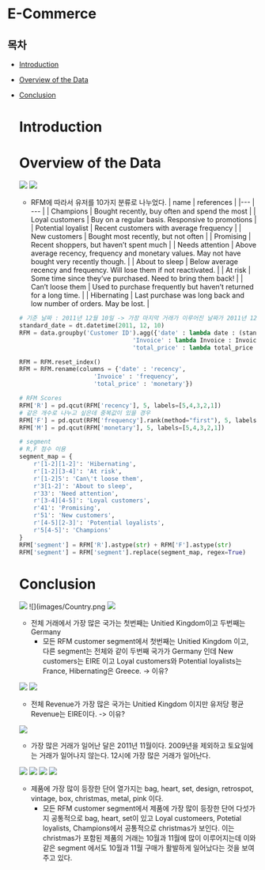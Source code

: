 # E-Commerce 

## 목차
- [Introduction](#introduction)
- [Overview of the Data](#overview-of-the-data)
- [Conclusion](#conclusion)

    <!-- * [Preprocess](#preprocess)
<!-- - [Exploratory Data Analysis](#exploratory-data-analysis)
    * [Numerical Data](#numerical-data)
    * [Categorical Data](#categorical-data)
- [Machine Learning Modeling](#machine-learning-modeling)
    * [Testing algorithm](#testing-algorithm)
    * [Feature Importances](#feature-importances)
    * [Learning Curve](#learning-curve)
    * [Confusion Matrix](#confusion-matrix)
- [Retrospect](#retrospect) -->


# Introduction
# Overview of the Data

![](images/RFM_Segments.png)
![](images/recency_frequency_segment_scatter.png)

- RFM에 따라서 유저를 10가지 분류로 나누었다. 
| name | references | 
|--- | --- | 
| Champions | Bought recently, buy often and spend the most | 
| Loyal customers | Buy on a regular basis. Responsive to promotions | 
| Potential loyalist | Recent customers with average frequency |
| New customers | Bought most recently, but not often |
| Promising | Recent shoppers, but haven’t spent much |
| Needs attention | Above average recency, frequency and monetary values. May not have bought very recently though. |
| About to sleep | Below average recency and frequency. Will lose them if not reactivated. | 
| At risk | Some time since they’ve purchased. Need to bring them back! |
| Can’t loose them | Used to purchase frequently but haven’t returned for a long time. |
| Hibernating | Last purchase was long back and low number of orders. May be lost. |


``` python
# 기준 날짜 : 2011년 12월 10일 -> 가장 마지막 거래가 이루어진 날짜가 2011년 12월 9일이기 때문
standard_date = dt.datetime(2011, 12, 10)
RFM = data.groupby('Customer ID').agg({'date' : lambda date : (standard_date - date.max()).days,
                                'Invoice' : lambda Invoice : Invoice.nunique(),
                                'total_price' : lambda total_price : total_price.sum()})

RFM = RFM.reset_index()
RFM = RFM.rename(columns = {'date' : 'recency',
                     'Invoice' : 'frequency',
                     'total_price' : 'monetary'})

# RFM Scores
RFM['R'] = pd.qcut(RFM['recency'], 5, labels=[5,4,3,2,1])
# 같은 개수로 나누고 싶은데 중복값이 있을 경우
RFM['F'] = pd.qcut(RFM['frequency'].rank(method="first"), 5, labels=[5,4,3,2,1])
RFM['M'] = pd.qcut(RFM['monetary'], 5, labels=[5,4,3,2,1])

# segment
# R,F 점수 이용
segment_map = {
    r'[1-2][1-2]': 'Hibernating',
    r'[1-2][3-4]': 'At risk',
    r'[1-2]5': 'Can\'t loose them',
    r'3[1-2]': 'About to sleep',
    r'33': 'Need attention',
    r'[3-4][4-5]': 'Loyal customers',
    r'41': 'Promising',
    r'51': 'New customers',
    r'[4-5][2-3]': 'Potential loyalists',
    r'5[4-5]': 'Champions'
}
RFM['segment'] = RFM['R'].astype(str) + RFM['F'].astype(str)
RFM['segment'] = RFM['segment'].replace(segment_map, regex=True)
```

# Conclusion

![](images/country_most_transaction.png)
![](images/Country.png
![](images/Country_without_UK.png)

- 전체 거래에서 가장 많은 국가는 첫번째는 Unitied Kingdom이고 두번째는 Germany
    - 모든 RFM customer segment에서 첫번째는 Unitied Kingdom 이고,
다른 segment는 전체와 같이 두번째 국가가 Germany 인데 New customers는 EIRE 이고 Loyal customers와 Potential loyalists는 France, Hibernating은 Greece. -> 이유?

![](images/country_most_revenue.png)
![](images/country_most_average_revenue_per_paying_user.png)

- 전체 Revenue가 가장 많은 국가는 Unitied Kingdom 이지만 유저당 평균 Revenue는 EIRE이다. -> 이유?

![](images/date_analysis.png)
- 가장 많은 거래가 일어난 달은 2011년 11월이다. 2009년을 제외하고 토요일에는 거래가 일어나지 않는다. 12시에 가장 많은 거래가 일어난다. 

![](images/most_word.png)
![](images/most_common_word_by_segments.png)
![](images/word_christmas_products_transactions.png)
![](iamges/word_christmas_products_transactions(segments).png)
- 제품에 가장 많이 등장한 단어 열가지는 bag, heart, set, design, retrospot, vintage, box, christmas, metal, pink 이다.
    - 모든 RFM customer segment에서 제품에 가장 많이 등장한 단어 다섯가지 공통적으로 bag, heart, set이 있고 Loyal customeers, Potetial loyalists, Champions에서 공통적으로 christmas가 보인다. 이는 christmas가 포함된 제품의 거래는 10월과 11월에 많이 이루어지는데 이와 같은 segment 에서도 10월과 11월 구매가 활발하게 일어났다는 것을 보여주고 있다. 